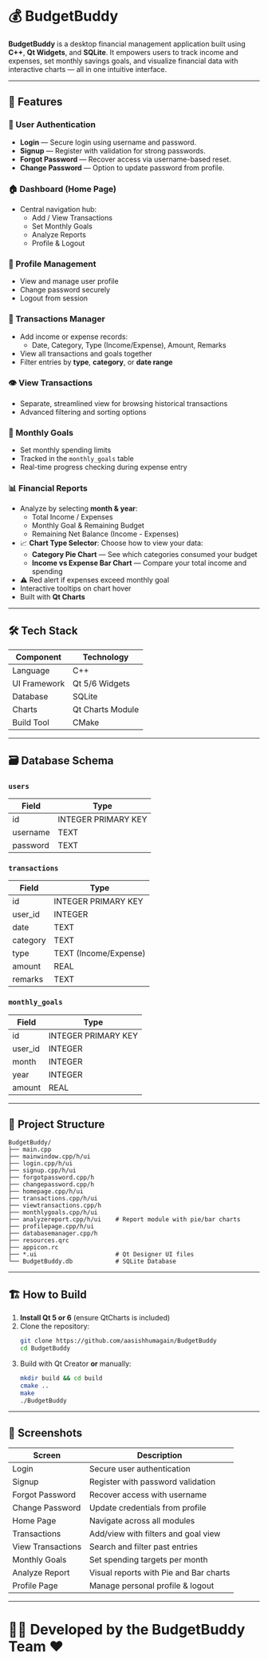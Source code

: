 ﻿# 💰 BudgetBuddy

**BudgetBuddy** is a desktop financial management application built using **C++**, **Qt Widgets**, and **SQLite**. It empowers users to track income and expenses, set monthly savings goals, and visualize financial data with interactive charts — all in one intuitive interface.

---

## 🚀 Features

### 🔐 User Authentication
- **Login** — Secure login using username and password.
- **Signup** — Register with validation for strong passwords.
- **Forgot Password** — Recover access via username-based reset.
- **Change Password** — Option to update password from profile.

### 🏠 Dashboard (Home Page)
- Central navigation hub:
  - Add / View Transactions
  - Set Monthly Goals
  - Analyze Reports
  - Profile & Logout

### 💼 Profile Management
- View and manage user profile
- Change password securely
- Logout from session

### 💸 Transactions Manager
- Add income or expense records:
  - Date, Category, Type (Income/Expense), Amount, Remarks
- View all transactions and goals together
- Filter entries by **type**, **category**, or **date range**

### 👁️ View Transactions
- Separate, streamlined view for browsing historical transactions
- Advanced filtering and sorting options

### 🎯 Monthly Goals
- Set monthly spending limits
- Tracked in the `monthly_goals` table
- Real-time progress checking during expense entry

### 📊 Financial Reports
- Analyze by selecting **month & year**:
  - Total Income / Expenses
  - Monthly Goal & Remaining Budget
  - Remaining Net Balance (Income - Expenses)
- 📈 **Chart Type Selector**: Choose how to view your data:
  - **Category Pie Chart** — See which categories consumed your budget
  - **Income vs Expense Bar Chart** — Compare your total income and spending
- ⚠️ Red alert if expenses exceed monthly goal
- Interactive tooltips on chart hover
- Built with **Qt Charts**

---

## 🛠️ Tech Stack

| Component    | Technology       |
|--------------|------------------|
| Language     | C++              |
| UI Framework | Qt 5/6 Widgets   |
| Database     | SQLite           |
| Charts       | Qt Charts Module |
| Build Tool   | CMake            |

---

## 🗃️ Database Schema

### `users`
| Field    | Type                |
|----------|---------------------|
| id       | INTEGER PRIMARY KEY |
| username | TEXT                |
| password | TEXT                |

### `transactions`
| Field    | Type                   |
|----------|------------------------|
| id       | INTEGER PRIMARY KEY    |
| user_id  | INTEGER                |
| date     | TEXT                   |
| category | TEXT                   |
| type     | TEXT (Income/Expense)  |
| amount   | REAL                   |
| remarks  | TEXT                   |

### `monthly_goals`
| Field    | Type                |
|----------|---------------------|
| id       | INTEGER PRIMARY KEY |
| user_id  | INTEGER             |
| month    | INTEGER             |
| year     | INTEGER             |
| amount   | REAL                |

---

## 📁 Project Structure

```
BudgetBuddy/
├── main.cpp
├── mainwindow.cpp/h/ui
├── login.cpp/h/ui
├── signup.cpp/h/ui
├── forgotpassword.cpp/h
├── changepassword.cpp/h
├── homepage.cpp/h/ui
├── transactions.cpp/h/ui
├── viewtransactions.cpp/h
├── monthlygoals.cpp/h/ui
├── analyzereport.cpp/h/ui    # Report module with pie/bar charts
├── profilepage.cpp/h/ui
├── databasemanager.cpp/h
├── resources.qrc
├── appicon.rc
├── *.ui                      # Qt Designer UI files
└── BudgetBuddy.db            # SQLite Database
```

---

## 🏗️ How to Build

1. **Install Qt 5 or 6** (ensure QtCharts is included)
2. Clone the repository:
   ```bash
   git clone https://github.com/aasishhumagain/BudgetBuddy
   cd BudgetBuddy
   ```
3. Build with Qt Creator **or** manually:
   ```bash
   mkdir build && cd build
   cmake ..
   make
   ./BudgetBuddy
   ```

---

## 📸 Screenshots

| Screen            | Description                            |
|-------------------|----------------------------------------|
| Login             | Secure user authentication             |
| Signup            | Register with password validation      |
| Forgot Password   | Recover access with username           |
| Change Password   | Update credentials from profile        |
| Home Page         | Navigate across all modules            |
| Transactions      | Add/view with filters and goal view    |
| View Transactions | Search and filter past entries         |
| Monthly Goals     | Set spending targets per month         |
| Analyze Report    | Visual reports with Pie and Bar charts |
| Profile Page      | Manage personal profile & logout       |

---

# 🧑‍💻 Developed by the BudgetBuddy Team ❤️

